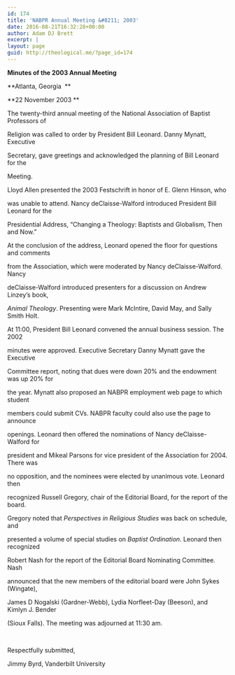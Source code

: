 ```yaml
---
id: 174
title: 'NABPR Annual Meeting &#8211; 2003'
date: 2016-08-21T16:32:28+00:00
author: Adam DJ Brett
excerpt: |
layout: page
guid: http://theological.me/?page_id=174
---
```

**Minutes of the 2003 Annual Meeting**

**Atlanta, Georgia  **

**22 November 2003 **

The twenty-third annual meeting of the National Association of Baptist Professors of

Religion was called to order by President Bill Leonard. Danny Mynatt, Executive

Secretary, gave greetings and acknowledged the planning of Bill Leonard for the

Meeting.

Lloyd Allen presented the 2003 Festschrift in honor of E. Glenn Hinson, who

was unable to attend. Nancy deClaisse-Walford introduced President Bill Leonard for the

Presidential Address, &#8220;Changing a Theology: Baptists and Globalism, Then and Now.”

At the conclusion of the address, Leonard opened the floor for questions and comments

from the Association, which were moderated by Nancy deClaisse-Walford. Nancy

deClaisse-Walford introduced presenters for a discussion on Andrew Linzey’s book,

_Animal Theology_. Presenting were Mark McIntire, David May, and Sally Smith Holt.

At 11:00, President Bill Leonard convened the annual business session. The 2002

minutes were approved. Executive Secretary Danny Mynatt gave the Executive

Committee report, noting that dues were down 20% and the endowment was up 20% for

the year. Mynatt also proposed an NABPR employment web page to which student

members could submit CVs. NABPR faculty could also use the page to announce

openings. Leonard then offered the nominations of Nancy deClaisse-Walford for

president and Mikeal Parsons for vice president of the Association for 2004. There was

no opposition, and the nominees were elected by unanimous vote. Leonard then

recognized Russell Gregory, chair of the Editorial Board, for the report of the board.

Gregory noted that _Perspectives in Religious Studies_ was back on schedule, and

presented a volume of special studies on _Baptist Ordination_. Leonard then recognized

Robert Nash for the report of the Editorial Board Nominating Committee. Nash

announced that the new members of the editorial board were John Sykes (Wingate),

James D Nogalski (Gardner-Webb), Lydia Norfleet-Day (Beeson), and Kimlyn J. Bender

(Sioux Falls). The meeting was adjourned at 11:30 am.

&nbsp;

Respectfully submitted,

Jimmy Byrd, Vanderbilt University

&nbsp;